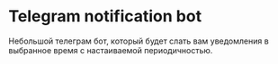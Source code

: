 # Telegram notification bot
 Небольшой телеграм бот, который будет слать вам уведомления в выбранное время с настаиваемой периодичностью.
